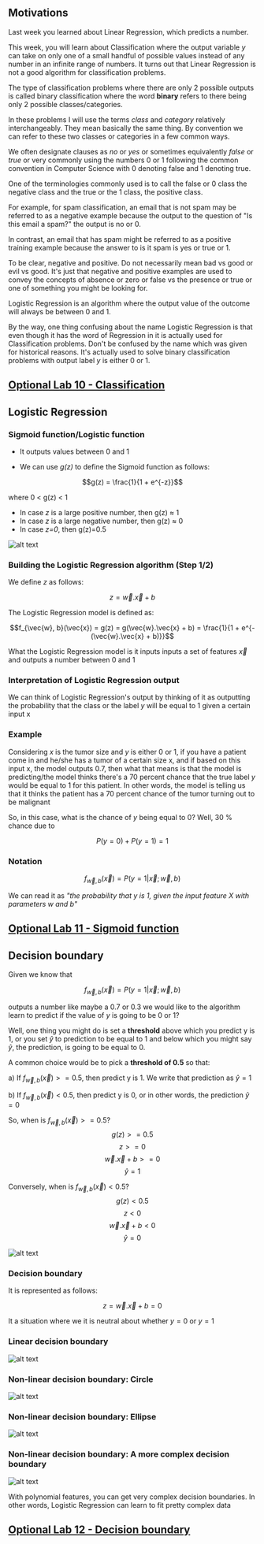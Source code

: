 ## Motivations

Last week you learned about Linear Regression, which predicts a number. 

This week, you will learn about Classification where the output variable *y* can take on only one of a small handful of possible values instead of any number in an infinite range of numbers. It turns out that Linear Regression is not a good algorithm for classification problems.

The type of classification problems where there are only 2 possible outputs is called binary classification where the word **binary** refers to there being only 2 possible classes/categories. 

In these problems I will use the terms *class* and *category* relatively interchangeably. They mean basically the same thing. By convention we can refer to these two classes or categories in a few common ways. 

We often designate clauses as *no* or *yes* or sometimes equivalently *false* or *true* or very commonly using the numbers 0 or 1 following the common convention in Computer Science with 0 denoting false and 1 denoting true. 

One of the terminologies commonly used is to call the false or 0 class the negative class and the true or the 1 class, the positive class. 

For example, for spam classification, an email that is not spam may be referred to as a negative example because the output to the question of "Is this email a spam?" the output is no or 0.

In contrast, an email that has spam might be referred to as a positive training example because the answer to is it spam is yes or true or 1. 

To be clear, negative and positive. Do not necessarily mean bad vs good or evil vs good. It's just that negative and positive examples are used to convey the concepts of absence or zero or false vs the presence or true or one of something you might be looking for. 

Logistic Regression is an algorithm where the output value of the outcome will always be between 0 and 1. 

By the way, one thing confusing about the name Logistic Regression is that even though it has the word of Regression in it is actually used for Classification problems. Don't be confused by the name which was given for historical reasons. It's actually used to solve binary classification problems with output label *y* is either 0 or 1.

## [Optional Lab 10 - Classification](./Optional%20Lab%2010%20-%20Classification/)

## Logistic Regression

### Sigmoid function/Logistic function

* It outputs values between 0 and 1

* We can use *g(z)* to define the Sigmoid function as follows:

$$g(z) = \frac{1}{1 + e^{-z}}$$

where 0 < g(z) < 1

- In case *z* is a large positive number, then g(z) $\approx$ 1
- In case *z* is a large negative number, then g(z) $\approx$ 0
- In case *z=0*, then g(z)=0.5

![alt text](./img/image1.png)

### Building the Logistic Regression algorithm (Step 1/2)

We define *z* as follows:

$$z = \vec{w}.\vec{x} + b$$

The Logistic Regression model is defined as:

$$f_{\vec{w}, b}(\vec{x}) = g(z) = g(\vec{w}.\vec{x} + b) = \frac{1}{1 + e^{-(\vec{w}.\vec{x} + b)}}$$

What the Logistic Regression model is it inputs inputs a set of features $\vec{x}$ and outputs a number between 0 and 1

### Interpretation of Logistic Regression output

We can think of Logistic Regression's output by thinking of it as outputting the probability that the class or the label *y* will be equal to 1 given a certain input x

### Example

Considering *x* is the tumor size and *y* is either 0 or 1, if you have a patient come in and he/she has a tumor of a certain size x, and if based on this input x, the model outputs 0.7, then what that means is that the model is predicting/the model thinks there's a 70 percent chance that the true label *y* would be equal to 1 for this patient. In other words, the model is telling us that it thinks the patient has a 70 percent chance of the tumor turning out to be malignant

So, in this case, what is the chance of *y* being equal to 0? Well, 30 % chance due to 

$$P(y=0) + P(y=1) = 1$$

### Notation

$$f_{\vec{w}, b}(\vec{x}) = P(y=1 | \vec{x}; \vec{w}, b)$$

We can read it as *"the probability that y is 1, given the input feature X with parameters w and b"*

## [Optional Lab 11 - Sigmoid function](./Optional%20Lab%2011%20-%20Sigmoid%20function/)

## Decision boundary

Given we know that

$$f_{\vec{w}, b}(\vec{x}) = P(y=1 | \vec{x}; \vec{w}, b)$$

outputs a number like maybe a 0.7 or 0.3 we would like to the algorithm learn to predict if the value of *y* is going to be 0 or 1? 

Well, one thing you might do is set a **threshold** above which you predict y is 1, or you set $\hat{y}$ to prediction to be equal to 1 and below which you might say $\hat{y}$, the prediction, is going to be equal to 0.

A common choice would be to pick a **threshold of 0.5**  so that:

a) If $f_{\vec{w}, b}(\vec{x}) >= 0.5$, then predict y is 1. We write that prediction as $\hat{y} = 1$

b) If $f_{\vec{w}, b}(\vec{x}) < 0.5$, then predict y is 0, or in other words, the prediction $\hat{y} = 0$

So, when is $f_{\vec{w}, b}(\vec{x}) >= 0.5 ?$
$$g(z) >= 0.5$$
$$z >= 0$$
$$\vec{w}.\vec{x} + b >= 0$$
$$\hat{y} = 1$$

Conversely, when is $f_{\vec{w}, b}(\vec{x}) < 0.5 ?$
$$g(z) < 0.5$$
$$z < 0$$
$$\vec{w}.\vec{x} + b < 0$$
$$\hat{y} = 0$$

![alt text](./img/image2.png)

### Decision boundary

It is represented as follows:

$$z = \vec{w}.\vec{x} + b = 0$$

It a situation where we it is neutral about whether $y=0$ or $y=1$

### Linear decision boundary

![alt text](./img/image3.png)

### Non-linear decision boundary: Circle

![alt text](./img/image4.png)

### Non-linear decision boundary: Ellipse

![alt text](./img/image5.png)

### Non-linear decision boundary: A more complex decision boundary

![alt text](./img/image6.png)

 With polynomial features, you can get very complex decision boundaries. In other words, Logistic Regression can learn to fit pretty complex data

 ## [Optional Lab 12 - Decision boundary](./Optional%20Lab%2012%20-%20Decision%20boundary/)